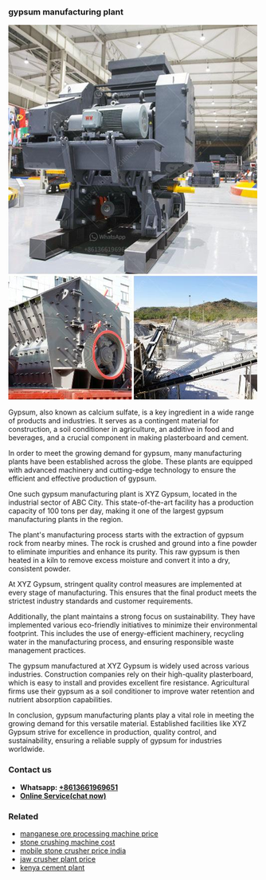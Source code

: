 <h3>gypsum manufacturing plant</h3><img src='1706768245.jpg' alt=''><p>Gypsum, also known as calcium sulfate, is a key ingredient in a wide range of products and industries. It serves as a contingent material for construction, a soil conditioner in agriculture, an additive in food and beverages, and a crucial component in making plasterboard and cement.</p><p>In order to meet the growing demand for gypsum, many manufacturing plants have been established across the globe. These plants are equipped with advanced machinery and cutting-edge technology to ensure the efficient and effective production of gypsum.</p><p>One such gypsum manufacturing plant is XYZ Gypsum, located in the industrial sector of ABC City. This state-of-the-art facility has a production capacity of 100 tons per day, making it one of the largest gypsum manufacturing plants in the region.</p><p>The plant's manufacturing process starts with the extraction of gypsum rock from nearby mines. The rock is crushed and ground into a fine powder to eliminate impurities and enhance its purity. This raw gypsum is then heated in a kiln to remove excess moisture and convert it into a dry, consistent powder.</p><p>At XYZ Gypsum, stringent quality control measures are implemented at every stage of manufacturing. This ensures that the final product meets the strictest industry standards and customer requirements.</p><p>Additionally, the plant maintains a strong focus on sustainability. They have implemented various eco-friendly initiatives to minimize their environmental footprint. This includes the use of energy-efficient machinery, recycling water in the manufacturing process, and ensuring responsible waste management practices.</p><p>The gypsum manufactured at XYZ Gypsum is widely used across various industries. Construction companies rely on their high-quality plasterboard, which is easy to install and provides excellent fire resistance. Agricultural firms use their gypsum as a soil conditioner to improve water retention and nutrient absorption capabilities.</p><p>In conclusion, gypsum manufacturing plants play a vital role in meeting the growing demand for this versatile material. Established facilities like XYZ Gypsum strive for excellence in production, quality control, and sustainability, ensuring a reliable supply of gypsum for industries worldwide.</p><h3>Contact us</h3><ul><li><strong>Whatsapp:&nbsp;<a href="https://wa.me/8613661969651">+8613661969651</a></strong></li><li><a href="https://swt.shibang-china.com/?git&amp;zhl&amp;gypsum manufacturing plant"><strong>Online Service(chat now)</strong></a></li></ul><h3>Related</h3><ul><li><a href='manganese ore processing machine price.md'>manganese ore processing machine price</a></li><li><a href='stone crushing machine cost.md'>stone crushing machine cost</a></li><li><a href='mobile stone crusher price india.md'>mobile stone crusher price india</a></li><li><a href='jaw crusher plant price.md'>jaw crusher plant price</a></li><li><a href='kenya cement plant.md'>kenya cement plant</a></li></ul>